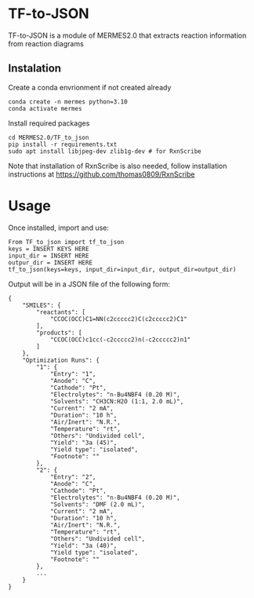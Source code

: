 # TF-to-JSON

TF-to-JSON is a module of MERMES2.0 that extracts reaction information from reaction diagrams

## Instalation

Create a conda envrionment if not created already
```
conda create -n mermes python=3.10
conda activate mermes
```

Install required packages

```
cd MERMES2.0/TF_to_json
pip install -r requirements.txt
sudo apt install libjpeg-dev zlib1g-dev # for RxnScribe
```

Note that installation of RxnScribe is also needed, follow installation instructions at https://github.com/thomas0809/RxnScribe


# Usage

Once installed, import and use:

```
From TF_to_json import tf_to_json
keys = INSERT KEYS HERE
input_dir = INSERT HERE
outpur_dir = INSERT HERE
tf_to_json(keys=keys, input_dir=input_dir, output_dir=output_dir)
```

Output will be in a JSON file of the following form:

```
{
    "SMILES": {
        "reactants": [
            "CCOC(OCC)C1=NN(c2ccccc2)C(c2ccccc2)C1"
        ],
        "products": [
            "CCOC(OCC)c1cc(-c2ccccc2)n(-c2ccccc2)n1"
        ]
    },
    "Optimization Runs": {
        "1": {
            "Entry": "1",
            "Anode": "C",
            "Cathode": "Pt",
            "Electrolytes": "n-Bu4NBF4 (0.20 M)",
            "Solvents": "CH3CN:H2O (1:1, 2.0 mL)",
            "Current": "2 mA",
            "Duration": "10 h",
            "Air/Inert": "N.R.",
            "Temperature": "rt",
            "Others": "Undivided cell",
            "Yield": "3a (45)",
            "Yield type": "isolated",
            "Footnote": ""
        },
        "2": {
            "Entry": "2",
            "Anode": "C",
            "Cathode": "Pt",
            "Electrolytes": "n-Bu4NBF4 (0.20 M)",
            "Solvents": "DMF (2.0 mL)",
            "Current": "2 mA",
            "Duration": "10 h",
            "Air/Inert": "N.R.",
            "Temperature": "rt",
            "Others": "Undivided cell",
            "Yield": "3a (40)",
            "Yield type": "isolated",
            "Footnote": ""
        },
        ...
    }
}
```
